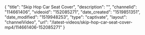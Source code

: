 {
    "title": "Skip Hop Car Seat Cover",
    "description": "",
    "channelid": "114661406",
    "videoid": "152085271",
    "date_created": "1519851351",
    "date_modified": "1519948253",
    "type": "captivate",
    "layout": "channelVideo",
    "url": "\/latest-videos\/skip-hop-car-seat-cover-mp4\/114661406-152085271"
}